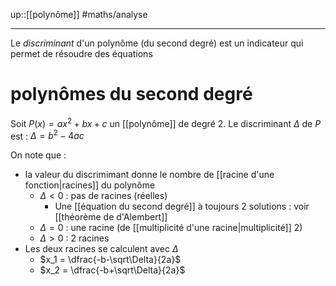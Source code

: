 up::[[polynôme]]
#maths/analyse

----

Le _discriminant_ d'un polynôme (du second degré) est un indicateur qui permet de résoudre des équations

# polynômes du second degré
Soit $P(x) = ax^2 + bx + c$ un [[polynôme]] de degré 2.
Le discriminant $\Delta$ de $P$ est :
$\Delta = b^2 - 4ac$

On note que :
 - la valeur du discrimimant donne le nombre de [[racine d'une fonction|racines]] du polynôme
     - $\Delta < 0$ : pas de racines (réelles)
         - Une [[équation du second degré]] à toujours 2 solutions : voir [[théorème de d'Alembert]]
     - $\Delta = 0$ : une racine (de [[multiplicité d'une racine|multiplicité]] 2)
     - $\Delta > 0$ : 2 racines
 - Les deux racines se calculent avec $\Delta$
     - $x_1 = \dfrac{-b-\sqrt\Delta}{2a}$
     - $x_2 = \dfrac{-b+\sqrt\Delta}{2a}$

